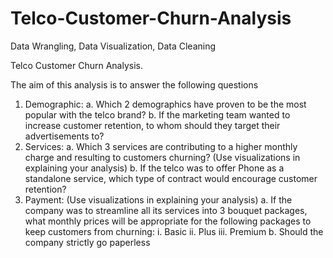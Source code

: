# Telco-Customer-Churn-Analysis
Data Wrangling, Data Visualization, Data Cleaning

Telco Customer Churn Analysis.

The aim of this analysis is to answer the following questions

1. Demographic:
a. Which 2 demographics have proven to be the most popular with the telco brand?
b. If the marketing team wanted to increase customer retention, to whom should they target their advertisements to?
2. Services:
a. Which 3 services are contributing to a higher monthly charge and resulting to customers churning? (Use visualizations in explaining your analysis)
b. If the telco was to offer Phone as a standalone service, which type of contract would encourage customer retention?
3. Payment: (Use visualizations in explaining your analysis)
a. If the company was to streamline all its services into 3 bouquet packages, what monthly prices will be appropriate for the following packages to keep customers from churning:
i. Basic
ii. Plus
iii. Premium
b. Should the company strictly go paperless
